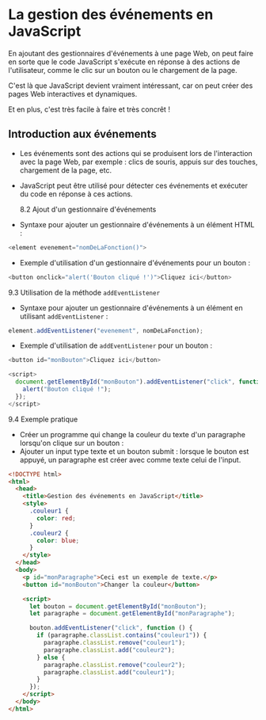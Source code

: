 # La gestion des événements en JavaScript

En ajoutant des gestionnaires d'événements à une page Web, on peut faire en sorte que le code JavaScript s'exécute en réponse à des actions de l'utilisateur, comme le clic sur un bouton ou le chargement de la page.

C'est là que JavaScript devient vraiment intéressant, car on peut créer des pages Web interactives et dynamiques.

Et en plus, c'est très facile à faire et très concrêt !

## Introduction aux événements

- Les événements sont des actions qui se produisent lors de l'interaction avec la page Web, par exemple : clics de souris, appuis sur des touches, chargement de la page, etc.

- JavaScript peut être utilisé pour détecter ces événements et exécuter du code en réponse à ces actions.

  8.2 Ajout d'un gestionnaire d'événements

- Syntaxe pour ajouter un gestionnaire d'événements à un élément HTML :

```js
<element evenement="nomDeLaFonction()">
```

- Exemple d'utilisation d'un gestionnaire d'événements pour un bouton :

```js
<button onclick="alert('Bouton cliqué !')">Cliquez ici</button>
```

9.3 Utilisation de la méthode `addEventListener`

- Syntaxe pour ajouter un gestionnaire d'événements à un élément en utilisant `addEventListener` :

```js
element.addEventListener("evenement", nomDeLaFonction);
```

- Exemple d'utilisation de `addEventListener` pour un bouton :

```js
<button id="monBouton">Cliquez ici</button>

<script>
  document.getElementById("monBouton").addEventListener("click", function() {
    alert("Bouton cliqué !");
  });
</script>
```

9.4 Exemple pratique

- Créer un programme qui change la couleur du texte d'un paragraphe lorsqu'on clique sur un bouton :
- Ajouter un input type texte et un bouton submit : lorsque le bouton est appuyé, un paragraphe est créer avec comme texte celui de l'input.

```html
<!DOCTYPE html>
<html>
  <head>
    <title>Gestion des événements en JavaScript</title>
    <style>
      .couleur1 {
        color: red;
      }
      .couleur2 {
        color: blue;
      }
    </style>
  </head>
  <body>
    <p id="monParagraphe">Ceci est un exemple de texte.</p>
    <button id="monBouton">Changer la couleur</button>

    <script>
      let bouton = document.getElementById("monBouton");
      let paragraphe = document.getElementById("monParagraphe");

      bouton.addEventListener("click", function () {
        if (paragraphe.classList.contains("couleur1")) {
          paragraphe.classList.remove("couleur1");
          paragraphe.classList.add("couleur2");
        } else {
          paragraphe.classList.remove("couleur2");
          paragraphe.classList.add("couleur1");
        }
      });
    </script>
  </body>
</html>
```
